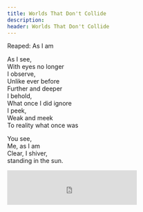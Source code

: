 ```yaml
---
title: Worlds That Don't Collide
description: 
header: Worlds That Don't Collide
---
```

Reaped: As I am

As I see,  
With eyes no longer  
I observe,  
Unlike ever before  
Further and deeper  
I behold,  
What once I did ignore  
I peek,  
Weak and meek  
To reality what once was

You see,  
Me, as I am  
Clear, I shiver,  
standing in the sun.

<iframe src="https://embed.spotify.com/?uri=spotify:track:1IBk5PttmnPcGnysEwtiXi" width="300" height="80" frameborder="0" allowtransparency="true"></iframe>